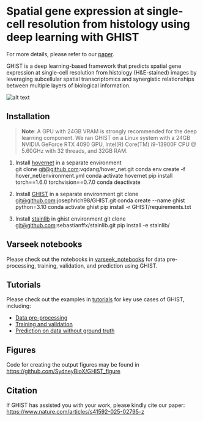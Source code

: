 # Spatial gene expression at single-cell resolution from histology using deep learning with GHIST

For more details, please refer to our [paper](https://www.nature.com/articles/s41592-025-02795-z).

GHIST is a deep learning-based framework that predicts spatial gene expression at single-cell resolution from histology (H&E-stained) images by leveraging subcellular spatial transcriptomics and synergistic relationships between multiple layers of biological information.

![alt text](Figure1.png)


## Installation

> **Note**: A GPU with 24GB VRAM is strongly recommended for the deep learning component.
We ran GHIST on a Linux system with a 24GB NVIDIA GeForce RTX 4090 GPU, Intel(R) Core(TM) i9-13900F CPU @ 5.60GHz with 32 threads, and 32GB RAM.

1. Install [hovernet](https://github.com/vqdang/hover_net) in a separate environment  
git clone git@github.com:vqdang/hover_net.git
conda env create -f hover_net/environment.yml
conda activate hovernet
pip install torch==1.6.0 torchvision==0.7.0
conda deactivate

2. Install [GHIST](https://github.com/SydneyBioX/GHIST) in a separate environment
git clone git@github.com:josephrich98/GHIST.git
conda create --name ghist python=3.10
conda activate ghist
pip install -r GHIST/requirements.txt

3. Install [stainlib](https://github.com/sebastianffx/stainlib) in ghist environment
git clone git@github.com:sebastianffx/stainlib.git
pip install -e stainlib/

## Varseek notebooks

Please check out the notebooks in [varseek_notebooks](./varseek_notebooks/) for data pre-processing, training, validation, and prediction using GHIST.

## Tutorials

Please check out the examples in [tutorials](./tutorials/) for key use cases of GHIST, including:

- [Data pre-processing](./tutorials/1_data_preprocessing.ipynb)
- [Training and validation](./tutorials/2_training_and_validation.ipynb)
- [Prediction on data without ground truth](./tutorials/3_prediction.ipynb)


## Figures

Code for creating the output figures may be found in https://github.com/SydneyBioX/GHIST_figure


## Citation

If GHIST has assisted you with your work, please kindly cite our paper: https://www.nature.com/articles/s41592-025-02795-z